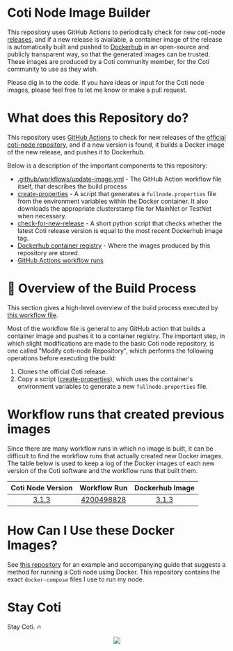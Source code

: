 # Coti Node Image Builder

This repository uses GitHub Actions to periodically check for new coti-node <a href="https://github.com/coti-io/coti-node/releases" target="_blank">releases</a>, and if a new release is available, a container image of the release is automatically built and pushed to [Dockerhub](https://hub.docker.com/r/atomnode/coti-node/tags) in an open-source and publicly transparent way, so that the generated images can be trusted. These images are produced by a Coti community member, for the Coti community to use as they wish.

Please dig in to the code. If you have ideas or input for the Coti node images, please feel free to let me know or make a pull request.

# What does this Repository do?

This repository uses <a href="https://docs.github.com/en/actions">GitHub Actions</a> to check for new releases of the <a href="https://github.com/coti-io/coti-node">official coti-node repository</a>, and if a new version is found, it builds a Docker image of the new release, and pushes it to Dockerhub.

Below is a description of the important components to this repository:

- [.github/workflows/update-image.yml](https://github.com/tj-wells/coti-node-images/blob/master/.github/workflows/update-image.yml) - The GitHub Action workflow file itself, that describes the build process
- [create-properties](https://github.com/tj-wells/coti-node-images/blob/master/create-properties) - A script that generates a  `fullnode.properties` file from the environment variables within the Docker container. It also downloads the appropriate clusterstamp file for MainNet or TestNet when necessary.
- [check-for-new-release](https://github.com/tomjwells/coti-node-images/blob/master/check-for-new-release) - A short python script that checks whether the latest Coti release version is equal to the most recent Dockerhub image tag.  
- [Dockerhub container registry](https://hub.docker.com/r/atomnode/coti-node) - Where the images produced by this repository are stored.
- [GitHub Actions workflow runs](https://github.com/tj-wells/coti-node-images/actions)

# 🐳 Overview of the Build Process

This section gives a high-level overview of the build process executed by <a href="https://github.com/tj-wells/coti-node-images/blob/master/.github/workflows/update-image.yml" target="_blank">this workflow file</a>.

Most of the workflow file is general to any GitHub action that builds a container image and pushes it to a container registry. The important step, in which slight modifications are made to the basic Coti node repository, is one called "Modify coti-node Repository", which performs the following operations before executing the build:

1. Clones the official Coti release.
2. Copy a script ([create-properties](https://github.com/tj-wells/coti-node-images/blob/master/create-properties)), which uses the container's environment variables to generate a new `fullnode.properties` file.

# Workflow runs that created previous images

Since there are many workflow runs in which no image is built, it can be difficult to find the workflow runs that actually created new Docker images. The table below is used to keep a log of the Docker images of each new version of the Coti software and the workflow runs that built them.

| Coti Node Version |                                          Workflow Run                                          |                                                                            Dockerhub Image                                                                             |
| :---------------: | :--------------------------------------------------------------------------------------------: | :--------------------------------------------------------------------------------------------------------------------------------------------------------------------: |
|       [3.1.3](https://github.com/coti-io/coti-node/releases/tag/3.1.3)       | [4200498828](https://github.com/tomjwells/coti-node-images/actions/runs/4200498828) | [3.1.3](https://hub.docker.com/layers/atomnode/coti-node/3.1.3/images/sha256-0bef7395d3de26da3af5a04d37301f7d5e5d13a6f4e43d68a0c5a5ead727bb20?context=repo) |

# How Can I Use these Docker Images?

See [this repository](https://github.com/tomjwells/coti-node) for an example and accompanying guide that suggests a method for running a Coti node using Docker. This repository contains the exact `docker-compose` files I use to run my node.

# Stay Coti

Stay Coti. ️‍🔥

<p align="center"><a href="https://atomnode.tomoswells.com" target="_blank"><img src="https://cdn.discordapp.com/avatars/343604221331111946/65130831872c9daabdb0d803ce27e594.webp?size=240"></a></p>
